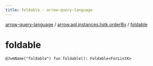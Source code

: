 ```yaml
---
title: foldable - arrow-query-language
---
```


[arrow-query-language](../index.html) / [arrow.aql.instances.listk.orderBy](index.html) / [foldable](./foldable.html)

# foldable

`@JvmName("foldable") fun foldable(): Foldable<ForListK>`